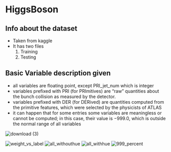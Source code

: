 # HiggsBoson


## Info about the dataset 
- Taken from kaggle 
- It has two files 
  1) Training 
  2) Testing 


## Basic Variable description given
* all variables are floating point, except PRI_jet_num which is integer
* variables prefixed with PRI (for PRImitives) are “raw” quantities about the bunch collision as measured by the detector.
* variables prefixed with DER (for DERived) are quantities computed from the primitive features, which were selected by the physicists of ATLAS
* it can happen that for some entries some variables are meaningless or cannot be computed; in this case, their value is −999.0, which is outside the normal range of all variables

![download (3)](https://user-images.githubusercontent.com/34379281/130560834-2a2a86a1-24af-4ace-b393-2037a020ee19.png)

![weight_vs_label](https://user-images.githubusercontent.com/34379281/130560851-5a704447-c1fa-48e2-9df7-23a3ff186634.png)
![all_withouthue](https://user-images.githubusercontent.com/34379281/130560855-a8866f02-174e-48f5-9c48-2663f3968e07.png)
![all_withhue](https://user-images.githubusercontent.com/34379281/130560861-f4d96d52-1e8c-4fad-b960-b4d2f8cb1f02.png)
![999_percent](https://user-images.githubusercontent.com/34379281/130560863-8a0888aa-29ba-4368-9a80-c2d82518c954.png)


